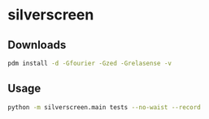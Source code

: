 # silverscreen

## Downloads
```bash
pdm install -d -Gfourier -Gzed -Grelasense -v
```



## Usage

```bash
python -m silverscreen.main tests --no-waist --record
```